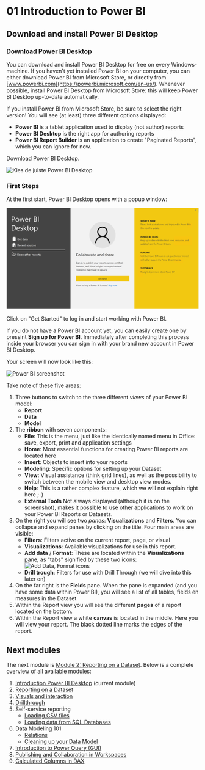 # 01 Introduction to Power BI

## Download and install Power BI Desktop

### Download Power BI Desktop

You can download and install Power BI Desktop for free on every Windows-machine. If you haven't yet installed Power BI on your computer, you can either download Power BI from Microsoft Store, or directly from [www.powerbi.com](https://powerbi.microsoft.com/en-us/). Whenever possible, install Power BI Desktop from Microsoft Store: this will keep Power BI Desktop up-to-date automatically.

If you install Power BI from Microsoft Store, be sure to select the right version! You will see (at least) three different options displayed:

* **Power BI** is a tablet application used to display (not author) reports
* **Power BI Desktop** is the right app for authoring reports
* **Power BI Report Builder** is an application to create "Paginated Reports", which you can ignore for now.

Download Power BI Desktop.

![Kies de juiste Power BI Desktop](img/juiste-powerbi-uit-store.png)

### First Steps

At the first start, Power BI Desktop opens with a popup window:

![Registration form](img/sign-in-powerbi.png)

Click on "Get Started" to log in and start working with Power BI.

If you do not have a Power BI account yet, you can easily create one by pressint **Sign up for Power BI**. Immediately after completing this process inside your browser you can sign in with your brand new account in Power BI Desktop.

Your screen will now look like this:

![Power BI screenshot](img/powerbi-screenshot.png)

Take note of these five areas:

1. Three buttons to switch to the three different *views* of your Power BI model:
   * **Report**
   * **Data**
   * **Model**
2. The **ribbon** with seven components:
   * **File**: This is the menu, just like the identically named menu in Office: save, export, print and application settings
   * **Home**: Most essential functions for creating Power BI reports are located here
   * **Insert**: Objects to insert into your reports
   * **Modeling**: Specific options for setting up your Dataset
   * **View**: Visual assistance (think grid lines), as well as the possibility to switch between the mobile view and desktop view modes.
   * **Help**: This is a rather complex feature, which we will not explain right here ;-)
   * **External Tools** Not always displayed (although it is on the screenshot), makes it possible to use other applications to work on your Power BI Reports or Datasets.
3. On the right you will see two *panes*: **Visualizations** and **Filters**. You can collapse and expand panes by clicking on the title. Four main areas are visible:
   * **Filters**: Filters active on the current report, page, or visual
   * **Visualizations**: Available visualizations for use in this report.
   * **Add data** / **Format**: These are located within the **Visualizations** pane, as "tabs" signified by these two icons:
   ![Add Data, Format icons](img/fields-format.png)
   * **Drill trough**: Filters for use with Drill Through (we will dive into this later on)
4. On the far right is the **Fields** pane. When the pane is expanded (and you have some data within Power BI), you will see a list of all tables, fields en measures in the Dataset
5. Within the Report view you will see the different **pages** of a report located on the bottom.
6. Within the Report view a white **canvas** is located in the middle. Here you will view your report. The black dotted line marks the edges of the report.

## Next modules

The next module is [Module 2: Reporting on a Dataset](../02-reporting-on-dataset/02-reporting-on-dataset.md). Below is a complete overview of all available modules:

1. [Introduction Power BI Desktop](../01-introduction/01-introduction-powerbi-desktop.md) (current module)
2. [Reporting on a Dataset](../02-reporting-on-dataset/02-reporting-on-dataset.md)
3. [Visuals and interaction](../03-visuals-and-interaction/03-visuals-and-interaction.md)
4. [Drillthrough](../04-drillthrough/04-drillthrough.md)
5. Self-service reporting
   * [Loading CSV files](../05-self-service-reporting/05-csv-inladen.md)
   * [Loading data from SQL Databases](../05-self-service-reporting/06-sql-inladen.md)
6. Data Modeling 101
   * [Relations](../06-data-modeling-101/07-relaties.md)
   * [Cleaning up your Data Model](../06-data-modeling-101/08-opschonen.md)
7. [Introduction to Power Query (GUI)](../07-power-query-gui/09-power-query.md)
8. [Publishing and Collaboration in Workspaces](../08-publishing-and-collaboration-in-workspaces/10-publishing-and-collaboration-in-workspaces.md)
9. [Calculated Columns in DAX](../09-dax/11-calc-columns.md)
